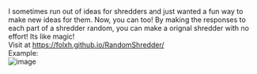 I sometimes run out of ideas for shredders and just wanted a fun way to make new ideas for them. Now, you can too! By making the responses to each part of a shredder random, you can make a orignal shredder with no effort! Its like magic!
<br>
Visit at https://folxh.github.io/RandomShredder/ 
<br>
Example:
<br>
![image](https://github.com/user-attachments/assets/7cc1b116-6ac6-44ac-a0ed-f2e3cda4a43c)

